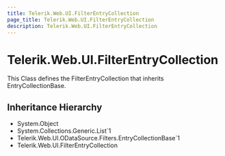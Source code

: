```yaml
---
title: Telerik.Web.UI.FilterEntryCollection
page_title: Telerik.Web.UI.FilterEntryCollection
description: Telerik.Web.UI.FilterEntryCollection
---
```


# Telerik.Web.UI.FilterEntryCollection

This Class defines the FilterEntryCollection that inherits EntryCollectionBase.

## Inheritance Hierarchy

* System.Object
* System.Collections.Generic.List`1
* Telerik.Web.UI.ODataSource.Filters.EntryCollectionBase`1
* Telerik.Web.UI.FilterEntryCollection


